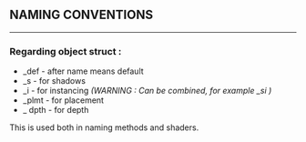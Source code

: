 ## NAMING CONVENTIONS

---

### Regarding object struct :

* _def   - after name means default
* _s     - for shadows
* _i     - for instancing    *(WARNING : Can be combined, for example _si )*
* _plmt  - for placement
* _ dpth - for depth

This is used both in naming methods and shaders.